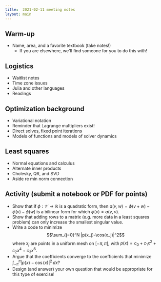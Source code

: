 ```yaml
---
title:  2021-02-11 meeting notes
layout: main
---
```


## Warm-up

- Name, area, and a favorite textbook (take notes!)
  - If you are elsewhere, we'll find someone for you to do this with!

## Logistics

- Waitlist notes
- Time zone issues
- Julia and other languages
- Readings

## Optimization background

- Variational notation
- Reminder that Lagrange multipliers exist!
- Direct solves, fixed point iterations
- Models of functions and models of solver dynamics

## Least squares

- Normal equations and calculus
- Alternate inner products
- Cholesky, QR, and SVD
- Aside re min norm connection

## Activity (submit a notebook or PDF for points)

- Show that if $\phi : \mathcal{V} \rightarrow \mathbb{R}$ is a 
  quadratic form, then $a(v,w) = \phi(v+w)-\phi(v)-\phi(w)$ is a
  bilinear form for which $\phi(v) = a(v,v)$.
- Show that adding rows to a matrix (e.g. more data in a least squares
  problem) can only increase the smallest singular value.
- Write a code to minimize
  $$\sum_{j=0}^N |p(x_j)-\cos(x_j)|^2$$
  where $x_j$ are points in a uniform mesh on $[-\pi, \pi]$,
  with $p(x) = c_0 + c_1 x^2 + c_2 x^4 + c_3 x^6$.
- Argue that the coefficients converge to the coefficients that minimize
  $\int_{-\pi}^\pi |p(x)-\cos(x)|^2 \, dx$?
- Design (and answer) your own question that would be appropriate for
  this type of exercise!
